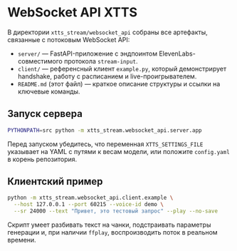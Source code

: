 # WebSocket API XTTS

В директории `xtts_stream/websocket_api` собраны все артефакты, связанные с потоковым WebSocket API:

- `server/` — FastAPI-приложение с эндпоинтом ElevenLabs-совместимого протокола `stream-input`.
- `client/` — референсный клиент `example.py`, который демонстрирует handshake, работу с расписанием и live-проигрывателем.
- `README.md` (этот файл) — краткое описание структуры и ссылки на ключевые команды.

## Запуск сервера

```bash
PYTHONPATH=src python -m xtts_stream.websocket_api.server.app
```

Перед запуском убедитесь, что переменная `XTTS_SETTINGS_FILE` указывает на YAML с путями к весам модели, или положите `config.yaml` в корень репозитория.

## Клиентский пример

```bash
python -m xtts_stream.websocket_api.client.example \
  --host 127.0.0.1 --port 60215 --voice-id demo \
  --sr 24000 --text "Привет, это тестовый запрос" --play --no-save
```

Скрипт умеет разбивать текст на чанки, подстраивать параметры генерации и, при наличии `ffplay`, воспроизводить поток в реальном времени.
